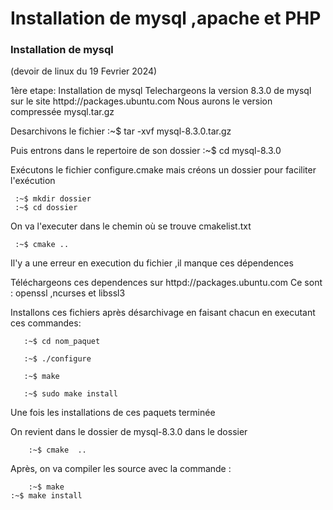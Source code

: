 # Installation de mysql ,apache et PHP

### Installation de mysql

(devoir de linux du 19 Fevrier 2024)

1ère etape: Installation de mysql
Telechargeons la version 8.3.0 de mysql sur le site httpd://packages.ubuntu.com
Nous aurons le version compressée mysql.tar.gz

Desarchivons le fichier
   :~$ tar -xvf mysql-8.3.0.tar.gz

Puis entrons dans le repertoire de son dossier
    :~$ cd mysql-8.3.0

Exécutons le fichier configure.cmake mais créons un dossier pour faciliter l'exécution

     :~$ mkdir dossier
     :~$ cd dossier
On va l'executer dans le chemin où se trouve cmakelist.txt

     :~$ cmake ..

Il'y a une erreur en execution du fichier ,il manque ces dépendences

Téléchargeons ces dependences sur  httpd://packages.ubuntu.com
Ce sont : openssl ,ncurses et libssl3 

Installons ces fichiers après désarchivage en faisant chacun en executant ces commandes:


       :~$ cd nom_paquet
	   
       :~$ ./configure
	   
       :~$ make
	   
       :~$ sudo make install
	   

Une fois les installations de ces paquets terminée


On revient dans le dossier de mysql-8.3.0 dans le dossier


        :~$ cmake  ..

 Après, on va compiler les source avec la commande :

        :~$ make
	:~$ make install
